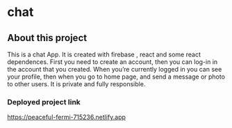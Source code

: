 # chat

## About this project 
This is a chat App. It is created with firebase , react and some react dependences. First you need to create an account, then you can log-in in the account that you created. When you’re currently logged in you can see your profile, then when you go to home page, and send a message or photo to other users. It is private and fully responsible.

### Deployed project link
https://peaceful-fermi-715236.netlify.app
